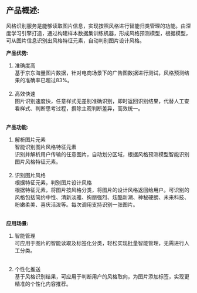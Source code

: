 ## 产品概述:<br>
风格识别服务是能够读取图片信息，实现按照风格进行智能归类管理的功能。由深度学习引擎打造，通过构建样本数据集训练机器，形成风格预测模型，根据模型，可从图片信息识别出风格特征元素，自动判别图片设计风格。

**产品优势:**
1.	准确度高<br>
基于京东海量图片数据，针对电商场景下的广告图数据进行测试，风格预测结果的准确率已超过83%。<br><br>
2.	高效快速<br>
图片识别速度快，任意样式无差别准确识别，即时返回识别结果，代替人工查看样式、判断思考过程，摒除主观判断差异，高效统一。<br><br>

**产品功能:**
1.	解析图片元素<br>
智能识别图片风格特征元素<br>
识别并解析用户传输的任意图片，自动划分区域，根据风格预测模型智能识别图片风格特征元素。<br><br>
2.	识别图片风格<br>
根据特征元素，判别图片设计风格<br>
根据特征元素，将图片按风格分类，将图片的设计风格返回给用户。可识别的风格包括简约中性、清新淡雅、绚丽强烈、炫酷新潮、神秘硬朗、未来科技、粉嫩柔美、喜庆活泼等。每次调用支持识别一张图片。<br><br>

**应用场景:**
1. 智能管理<br>
可应用于图片的智能读取及标签化分类，轻松实现批量智能管理，无需进行人工分类。<br><br>

2. 个性化推送<br>
基于风格识别结果，可应用于判断用户的风格取向，为图片添加标签，实现更精准的个性化内容推荐。<br>
